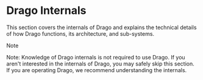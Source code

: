 # Drago Internals

This section covers the internals of Drago and explains the technical details of how Drago functions, its architecture, and sub-systems.

> [!NOTE]
> Note: Knowledge of Drago internals is not required to use Drago. If you aren't interested in the internals of Drago, you may safely skip this section. If you are operating Drago, we recommend understanding the internals.
